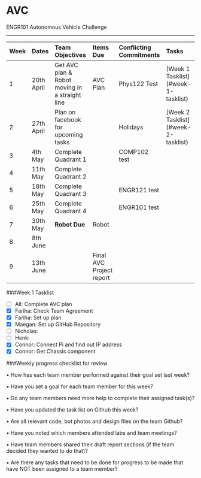 # AVC
ENGR101 Autonomous Vehicle Challenge

---

| Week | Dates | Team  Objectives | Items Due | Conflicting Commitments | Tasks |
| :--- | :--- | :--- | :--- | :--- | :--- |
| 1 | 20th April | Get AVC plan & Robot moving in a straight line | AVC Plan | Phys122 Test | [Week 1 Tasklist] (#week-1-tasklist) |
| 2 | 27th April | Plan on facebook for upcoming tasks | | Holidays | [Week 2 Tasklist] (#week-2-tasklist) |
| 3 | 4th May | Complete Quadrant 1 | | COMP102 test | |
| 4 | 11th May | Complete Quadrant 2 | | | |
| 5 | 18th May | Complete Quadrant 3 | | ENGR121 test | |
| 6 | 25th May | Complete Quadrant 4 | | ENGR101 test | |
| 7 | 30th May | **Robot Due** | Robot | | |
| 8 | 8th June | | | | |
| 9 | 13th June | | Final AVC Project report | | |



###Week 1 Tasklist
- [ ] All: Complete AVC plan
- [x] Fariha: Check Team Agreement
- [x] Fariha: Set up plan
- [x] Maegan: Set up GitHub Repository
- [ ] Nicholas:
- [ ] Henk:
- [x] Connor: Connect Pi and find out IP address
- [x] Connor: Get Chassis component

###Weekly progress checklist for review

• How has each team member performed against their goal set last week?

• Have you set a goal for each team member for this week?

• Do any team members need more help to complete their assigned task(s)?

• Have you updated the task list on Github this week?

• Are all relevant code, bot photos and design files on the team Github?

• Have you noted which members attended labs and team meetings?

• Have team members shared their draft report sections (if the team decided they wanted to do that)?

• Are there any tasks that need to be done for progress to be made that have NOT been assigned to a team member?
